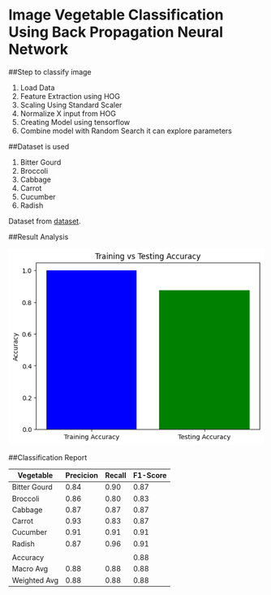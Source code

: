 # Image Vegetable Classification Using Back Propagation Neural Network

##Step to classify image

1. Load Data
2. Feature Extraction using HOG
3. Scaling Using Standard Scaler
4. Normalize X input from HOG
5. Creating Model using tensorflow
6. Combine model with Random Search it can explore parameters

##Dataset is used

1. Bitter Gourd
2. Broccoli
3. Cabbage
4. Carrot
5. Cucumber
6. Radish

Dataset from [dataset](https://www.kaggle.com/datasets/misrakahmed/vegetable-image-dataset).

##Result Analysis

![Accuracy](accuracy_testing_train.png)

##Classification Report

| Vegetable    | Precicion | Recall | F1-Score |
| ------------ | --------- | ------ | -------- |
| Bitter Gourd | 0.84      | 0.90   | 0.87     |
| Broccoli     | 0.86      | 0.80   | 0.83     |
| Cabbage      | 0.87      | 0.87   | 0.87     |
| Carrot       | 0.93      | 0.83   | 0.87     |
| Cucumber     | 0.91      | 0.91   | 0.91     |
| Radish       | 0.87      | 0.96   | 0.91     |
|              |           |        |          |
| Accuracy     |           |        | 0.88     |
| Macro Avg    | 0.88      | 0.88   | 0.88     |
| Weighted Avg | 0.88      | 0.88   | 0.88     |
